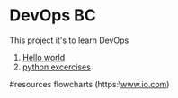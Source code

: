 # DevOps BC

This project it's to learn DevOps

1. [Hello world](hello-world.py)
2. [python excercises](python.py)

#resources
flowcharts (https:\\www.io.com)
